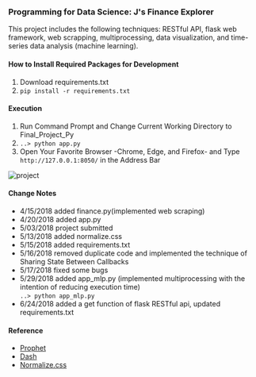 ### Programming for Data Science: J's Finance Explorer

 This project includes the following techniques: RESTful API, flask web framework, web scrapping, multiprocessing, data visualization, and time-series data analysis (machine learning).

#### How to Install Required Packages for Development
1. Download requirements.txt
2. `pip install -r requirements.txt`

#### Execution
1. Run Command Prompt and Change Current Working Directory to Final_Project_Py
2. `..> python app.py`
3. Open Your Favorite Browser -Chrome, Edge, and Firefox- and Type `http://127.0.0.1:8050/` in the Address Bar

![project](https://user-images.githubusercontent.com/22257488/40204844-908f2eba-59ef-11e8-9153-cadb72135b16.png)
#### Change Notes
- 4/15/2018 added finance.py(implemented web scraping)
- 4/20/2018 added app.py
- 5/03/2018 project submitted  
- 5/13/2018 added normalize.css
- 5/15/2018 added requirements.txt
- 5/16/2018 removed duplicate code and implemented the technique of Sharing State Between Callbacks
- 5/17/2018 fixed some bugs
- 5/29/2018 added app_mlp.py (implemented multiprocessing with the intention of reducing execution time)<br/>
`..> python app_mlp.py`
- 6/24/2018 added a get function of flask RESTful api, updated requirements.txt

#### Reference
- [Prophet](https://facebook.github.io/prophet/)
- [Dash](https://dash.plot.ly/)
- [Normalize.css](https://necolas.github.io/normalize.css/)
